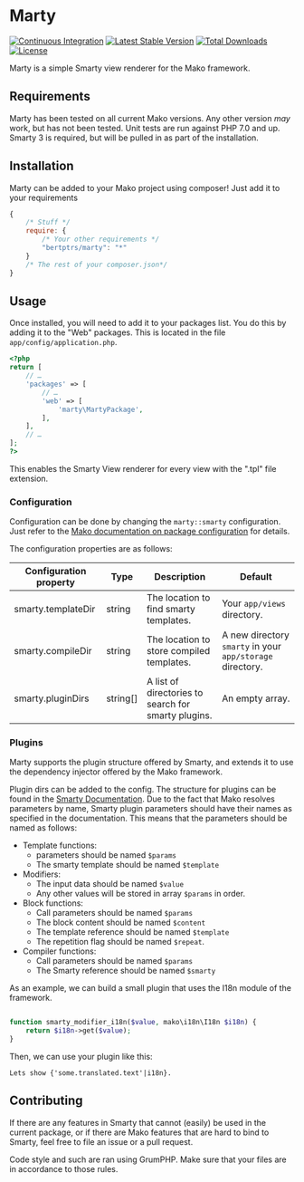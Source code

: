 # Marty

[![Continuous
Integration](https://github.com/bertptrs/marty/actions/workflows/ci.yml/badge.svg)](https://github.com/bertptrs/marty/actions/workflows/ci.yml)
[![Latest Stable
Version](https://poser.pugx.org/bertptrs/marty/v/stable)](https://packagist.org/packages/bertptrs/marty)
[![Total
Downloads](https://poser.pugx.org/bertptrs/marty/downloads)](https://packagist.org/packages/bertptrs/marty)
[![License](https://poser.pugx.org/bertptrs/marty/license)](https://packagist.org/packages/bertptrs/marty)

Marty is a simple Smarty view renderer for the Mako framework.

## Requirements

Marty has been tested on all current Mako versions. Any other version
_may_ work, but has not been tested. Unit tests are run against PHP 7.0
and up. Smarty 3 is required, but will be pulled in as part of the
installation.

## Installation

Marty can be added to your Mako project using composer! Just add it to your
requirements

```js
{
	/* Stuff */
	require: {
		/* Your other requirements */
		"bertptrs/marty": "*"
	}
	/* The rest of your composer.json*/
}
```

## Usage

Once installed, you will need to add it to your packages list. You do
this by adding it to the "Web" packages. This is located in the file
`app/config/application.php`.

```php
<?php
return [
	// …
	'packages' => [
		// …
		'web' => [
			'marty\MartyPackage',
		],
	],
	// …
];
?>
```

This enables the Smarty View renderer for every view with the ".tpl" file extension.


### Configuration

Configuration can be done by changing the `marty::smarty` configuration.
Just refer to the [Mako documentation on package
configuration](http://makoframework.com/docs/3.6/getting-started:configuration#cascading_configuration)
for details.

The configuration properties are as follows:

| Configuration property | Type     | Description                                         | Default                                                   |
| ---------------------- | -------- | --------------------------------------------------- | --------------------------------------------------------- |
| smarty.templateDir     | string   | The location to find smarty templates.              | Your `app/views` directory.                               |
| smarty.compileDir      | string   | The location to store compiled templates.           | A new directory `smarty` in your `app/storage` directory. |
| smarty.pluginDirs      | string[] | A list of directories to search for smarty plugins. | An empty array.                                           |

### Plugins

Marty supports the plugin structure offered by Smarty, and extends it to
use the dependency injector offered by the Mako framework.

Plugin dirs can be added to the config. The structure for plugins can be
found in the [Smarty Documentation](http://www.smarty.net/docs/en/). Due
to the fact that Mako resolves parameters by name, Smarty plugin
parameters should have their names as specified in the documentation.
This means that the parameters should be named as follows:

- Template functions:
    - parameters should be named `$params`
    - The smarty template should be named `$template`
- Modifiers:
    - The input data should be named `$value`
    - Any other values will be stored in array `$params` in order.
- Block functions:
    - Call parameters should be named `$params`
    - The block content should be named `$content`
    - The template reference should be named `$template`
    - The repetition flag should be named `$repeat`.
- Compiler functions:
    - Call parameters should be named `$params`
    - The Smarty reference should be named `$smarty`

As an example, we can build a small plugin that uses the I18n module of
the framework.

```php

function smarty_modifier_i18n($value, mako\i18n\I18n $i18n) {
    return $i18n->get($value);
}
```

Then, we can use your plugin like this:

```smarty
Lets show {'some.translated.text'|i18n}.
```

## Contributing

If there are any features in Smarty that cannot (easily) be used in the
current package, or if there are Mako features that are hard to bind to
Smarty, feel free to file an issue or a pull request.

Code style and such are ran using GrumPHP. Make sure that your files are
in accordance to those rules.
